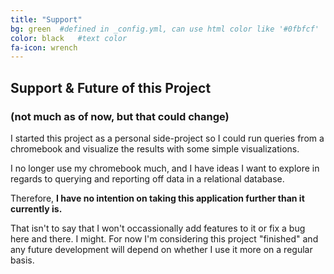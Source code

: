 ```yaml
---
title: "Support"
bg: green  #defined in _config.yml, can use html color like '#0fbfcf'
color: black   #text color
fa-icon: wrench
---
```


## Support & Future of this Project

### (not much as of now, but that could change)

I started this project as a personal side-project so I could run queries from a chromebook and visualize the results with some simple visualizations. 

I no longer use my chromebook much, and I have ideas I want to explore in regards to querying and reporting off data in a relational database. 

Therefore, **I have no intention on taking this application further than it currently is.** 

That isn't to say that I won't occassionally add features to it or fix a bug here and there. I might. For now I'm considering this project "finished" and any future development will depend on whether I use it more on a regular basis.